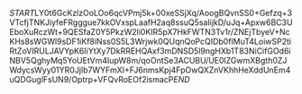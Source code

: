 $START$LY0t6GcKzlzOoLOo6qcVPmj5k+00xeSSjXq/AoogBQvnSS0+Gefzq+3VTcfjTNKJiyfeFRgggue7kkOVxspLaafH2aq8ssuQ5saIijkD/uJq+Apxw6BC3UEboXuRczWt+9QESfaZ0Y5PkzW2li0KIR5pX7HkFWTN3Tv1r/ZNEjTbyeV+NcKHs8sWGWl9sDF1iKf8iNss0S5L3Wrjwk0QUqnQoPcQIDb0flMuT4LoiwSP2tiRtZoVIRULJAVYpK6IiYtXy7DkRREHQAxf3mDNSD5l9ngHXb1T83NiCifGOd6iNBV5QghyMq5YoUEtVm4IupW8m/qoOntSe3ACUBU/UE0lZGwmXBgth0ZJWdycsWyy01YR0JjIb7WYFmXI+FJ6nmsKpj4FpOwQXZnVKhhHeXddUnEm4uQDGuglFsUN9/Optrp+VFQvRoEOf2ismacP$END$